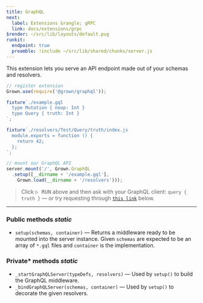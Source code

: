 ```yaml
---
title: GraphQL
next:
  label: Extensions &rangle; gRPC
  link: docs/extensions/grpc
$render: ~/src/lib/layouts/default.pug
runkit:
  endpoint: true
  preamble: !include ~/src/lib/shared/chunks/server.js
---
```


This extension lets you serve an API endpoint made out of your schemas and resolvers.

```js
// register extension
Grown.use(require('@grown/graphql'));

fixture`./example.gql
  type Mutation { noop: Int }
  type Query { truth: Int }
`;

fixture`./resolvers/Test/Query/truth/index.js
  module.exports = function () {
    return 42;
  };
`;

// mount our GraphQL API
server.mount('/', Grown.GraphQL
  .setup([__dirname + '/example.gql'],
    Grown.load(__dirname + '/resolvers')));
```

> Click <kbd>▷ RUN</kbd> above and then ask with your GraphQL client: `query { truth }` &mdash; or try requesting through [`this link`](/?body=query{truth}) below.

<div id="target" data-external></div>

---

### Public methods <var>static</var>

- `setup(schemas, container)` &mdash; Returns a middleware ready to be mounted into the server instance. Given `schemas` are expected to be an array of `*.gql` files and `container` is the implementation.

### Private* methods <var>static</var>

- `_startGraphQLServer(typeDefs, resolvers)` &mdash; Used by `setup()` to build the GraphQL middleware.
- `_bindGraphQLServer(schemas, container)` &mdash; Used by `setup()` to decorate the given resolvers.
